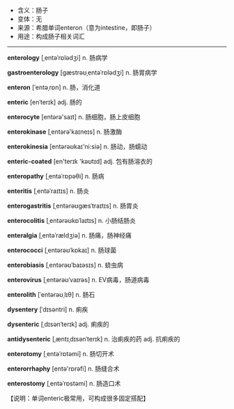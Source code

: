 - <span class="definition">含义：肠子</span>
- <span class="definition">变体：无</span>
- <span class="definition">来源：希腊单词enteron（意为intestine，即肠子）</span>
- <span class="definition">用途：构成肠子相关词汇</span>


---


<span class="vocabulary">**enterology**</span> [ˌentəˈrɒlədʒi] n. 肠病学

<span class="vocabulary">**gastroenterology**</span> [ɡæstrəʊˌentəˈrɒlədʒi] n. 肠胃病学

<span class="vocabulary">**enteron**</span> [ˈentəˌrɒn] n. 肠，消化道

<span class="vocabulary">**enteric**</span> [enˈterɪk] adj. 肠的

<span class="vocabulary">**enterocyte**</span> [entərə'saɪt] n. 肠细胞，肠上皮细胞

<span class="vocabulary">**enterokinase**</span> [ˌentərə'kaɪneɪs] n. 肠激酶

<span class="vocabulary">**enterokinesia**</span> [entərəʊkaɪ'ni:siə] n. 肠动，肠蠕动

<span class="vocabulary">**enteric-coated**</span> [en'terɪk 'kəʊtɪd] adj. 包有肠溶衣的

<span class="vocabulary">**enteropathy**</span> [ˌentəˈrɒpəθi] n. 肠病

<span class="vocabulary">**enteritis**</span> [ˌentəˈraɪtɪs] n. 肠炎

<span class="vocabulary">**enterogastritis**</span> [ˌentərəʊgæsˈtraɪtɪs] n. 肠胃炎

<span class="vocabulary">**enterocolitis**</span> [ˌentərəʊkɒˈlaɪtɪs] n. 小肠结肠炎

<span class="vocabulary">**enteralgia**</span> [ˌentəˈrældʒiə] n. 肠痛，肠神经痛

<span class="vocabulary">**enterococci**</span> [ˌentərəʊˈkɒkaɪ] n. 肠球菌

<span class="vocabulary">**enterobiasis**</span> [ˌentərəʊˈbaɪəsɪs] n. 蛲虫病

<span class="vocabulary">**enterovirus**</span> [ˌentərəʊˈvaɪrəs] n. EV病毒，肠道病毒

<span class="vocabulary">**enterolith**</span> [ˈentərəʊˌlɪθ] n. 肠石

<span class="vocabulary">**dysentery**</span> [ˈdɪsəntri] n. 痢疾

<span class="vocabulary">**dysenteric**</span> [ˌdɪsənˈterɪk] adj. 痢疾的

<span class="vocabulary">**antidysenteric**</span> [ˌæntɪˌdɪsənˈterɪk] n. 治痢疾的药 adj. 抗痢疾的

<span class="vocabulary">**enterotomy**</span> [ˌentəˈrɒtəmi] n. 肠切开术

<span class="vocabulary">**enterorrhaphy**</span> [entə'rɒrəfi] n. 肠缝合术

<span class="vocabulary">**enterostomy**</span> [ˌentəˈrɒstəmi] n. 肠造口术

【说明：单词enteric极常用，可构成很多固定搭配】